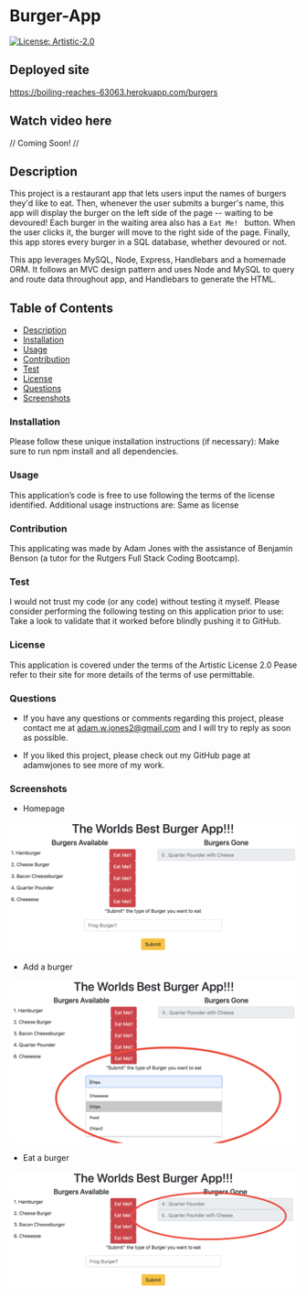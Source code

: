 # Burger-App

[![License: Artistic-2.0](https://img.shields.io/badge/License-Artistic%202.0-0298c3.svg)](https://opensource.org/licenses/Artistic-2.0)

## Deployed site 
https://boiling-reaches-63063.herokuapp.com/burgers

## Watch video here
// Coming Soon! //

## Description

This project is a restaurant app that lets users input the names of burgers they'd like to eat. Then, whenever the user submits a burger's name, this app will display the burger on the left side of the page -- waiting to be devoured! Each burger in the waiting area also has a `Eat Me! ` button. When the user clicks it, the burger will move to the right side of the page. Finally, this app stores every burger in a SQL database, whether devoured or not.

This app leverages MySQL, Node, Express, Handlebars and a homemade ORM. It follows an MVC design pattern and uses Node and MySQL to query and route data throughout app, and Handlebars to generate the HTML.


## Table of Contents

- [Description](#description)
- [Installation](#installation)
- [Usage](#usage)
- [Contribution](#contribution)
- [Test](#test)
- [License](#license)
- [Questions](#questions) 
- [Screenshots](#screenshots)

### Installation
Please follow these unique installation instructions (if necessary): Make sure to run npm install and all dependencies. 

### Usage
This application’s code is free to use following the terms of the license identified. Additional usage instructions are: Same as license 

### Contribution
This applicating was made by Adam Jones with the assistance of Benjamin Benson (a tutor for the Rutgers Full Stack Coding Bootcamp). 

### Test 
I would not trust my code (or any code) without testing it myself. Please consider performing the following testing on this application prior to use: Take a look to validate that it worked before blindly pushing it to GitHub.

### License               
This application is covered under the terms of the Artistic License 2.0 
Pease refer to their site for more details of the terms of use permittable.

### Questions

* If you have any questions or comments regarding this project, please contact me at adam.w.jones2@gmail.com and I will try to reply as soon as possible. 

* If you liked this project, please check out my GitHub page at adamwjones to see more of my work.

### Screenshots

* Homepage 

<img src="public/assets/img/burgerAppPic1.png" width="700px">

* Add a burger

<img src="public/assets/img/burgerAppPic2.png" width="700px">

* Eat a burger 

<img src="public/assets/img/burgerAppPic3.png" width="700px">
